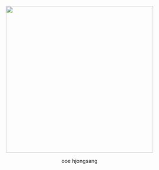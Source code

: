 <div align="center">
  <img src=" https://files.catbox.moe/bxaolo.png" width="400" />
</div>

<p align="center">
 ooe hjongsang
<p/>

